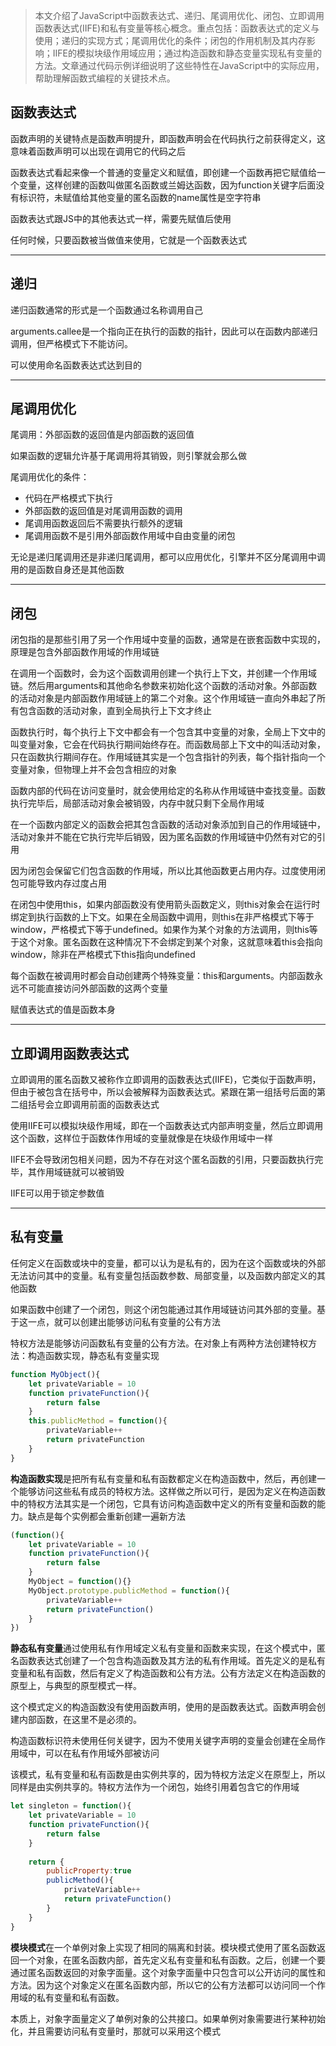 > 本文介绍了JavaScript中函数表达式、递归、尾调用优化、闭包、立即调用函数表达式(IIFE)和私有变量等核心概念。重点包括：函数表达式的定义与使用；递归的实现方式；尾调用优化的条件；闭包的作用机制及其内存影响；IIFE的模拟块级作用域应用；通过构造函数和静态变量实现私有变量的方法。文章通过代码示例详细说明了这些特性在JavaScript中的实际应用，帮助理解函数式编程的关键技术点。

## 函数表达式

函数声明的关键特点是函数声明提升，即函数声明会在代码执行之前获得定义，这意味着函数声明可以出现在调用它的代码之后

函数表达式看起来像一个普通的变量定义和赋值，即创建一个函数再把它赋值给一个变量，这样创建的函数叫做匿名函数或兰姆达函数，因为function关键字后面没有标识符，未赋值给其他变量的匿名函数的name属性是空字符串

函数表达式跟JS中的其他表达式一样，需要先赋值后使用

任何时候，只要函数被当做值来使用，它就是一个函数表达式

---

## 递归

递归函数通常的形式是一个函数通过名称调用自己

arguments.callee是一个指向正在执行的函数的指针，因此可以在函数内部递归调用，但严格模式下不能访问。

可以使用命名函数表达式达到目的

---

## 尾调用优化

尾调用：外部函数的返回值是内部函数的返回值

如果函数的逻辑允许基于尾调用将其销毁，则引擎就会那么做

尾调用优化的条件：

- 代码在严格模式下执行
- 外部函数的返回值是对尾调用函数的调用
- 尾调用函数返回后不需要执行额外的逻辑
- 尾调用函数不是引用外部函数作用域中自由变量的闭包

无论是递归尾调用还是非递归尾调用，都可以应用优化，引擎并不区分尾调用中调用的是函数自身还是其他函数

---

## 闭包

闭包指的是那些引用了另一个作用域中变量的函数，通常是在嵌套函数中实现的，原理是包含外部函数作用域的作用域链

在调用一个函数时，会为这个函数调用创建一个执行上下文，并创建一个作用域链。然后用arguments和其他命名参数来初始化这个函数的活动对象。外部函数的活动对象是内部函数作用域链上的第二个对象。这个作用域链一直向外串起了所有包含函数的活动对象，直到全局执行上下文才终止

函数执行时，每个执行上下文中都会有一个包含其中变量的对象，全局上下文中的叫变量对象，它会在代码执行期间始终存在。而函数局部上下文中的叫活动对象，只在函数执行期间存在。作用域链其实是一个包含指针的列表，每个指针指向一个变量对象，但物理上并不会包含相应的对象

函数内部的代码在访问变量时，就会使用给定的名称从作用域链中查找变量。函数执行完毕后，局部活动对象会被销毁，内存中就只剩下全局作用域

在一个函数内部定义的函数会把其包含函数的活动对象添加到自己的作用域链中，活动对象并不能在它执行完毕后销毁，因为匿名函数的作用域链中仍然有对它的引用

因为闭包会保留它们包含函数的作用域，所以比其他函数更占用内存。过度使用闭包可能导致内存过度占用

在闭包中使用this，如果内部函数没有使用箭头函数定义，则this对象会在运行时绑定到执行函数的上下文。如果在全局函数中调用，则this在非严格模式下等于window，严格模式下等于undefined。如果作为某个对象的方法调用，则this等于这个对象。匿名函数在这种情况下不会绑定到某个对象，这就意味着this会指向window，除非在严格模式下this指向undefined

每个函数在被调用时都会自动创建两个特殊变量：this和arguments。内部函数永远不可能直接访问外部函数的这两个变量

赋值表达式的值是函数本身

---

## 立即调用函数表达式

立即调用的匿名函数又被称作立即调用的函数表达式(IIFE)，它类似于函数声明，但由于被包含在括号中，所以会被解释为函数表达式。紧跟在第一组括号后面的第二组括号会立即调用前面的函数表达式

使用IIFE可以模拟块级作用域，即在一个函数表达式内部声明变量，然后立即调用这个函数，这样位于函数体作用域的变量就像是在块级作用域中一样

IIFE不会导致闭包相关问题，因为不存在对这个匿名函数的引用，只要函数执行完毕，其作用域链就可以被销毁

IIFE可以用于锁定参数值

---

## 私有变量

任何定义在函数或块中的变量，都可以认为是私有的，因为在这个函数或块的外部无法访问其中的变量。私有变量包括函数参数、局部变量，以及函数内部定义的其他函数

如果函数中创建了一个闭包，则这个闭包能通过其作用域链访问其外部的变量。基于这一点，就可以创建出能够访问私有变量的公有方法

特权方法是能够访问函数私有变量的公有方法。在对象上有两种方法创建特权方法：构造函数实现，静态私有变量实现

```js
function MyObject(){
    let privateVariable = 10
    function privateFunction(){
        return false
    }
    this.publicMethod = function(){
        privateVariable++
        return privateFunction
    }
}
```



**构造函数实现**是把所有私有变量和私有函数都定义在构造函数中，然后，再创建一个能够访问这些私有成员的特权方法。这样做之所以可行，是因为定义在构造函数中的特权方法其实是一个闭包，它具有访问构造函数中定义的所有变量和函数的能力。缺点是每个实例都会重新创建一遍新方法

```js
(function(){
    let privateVariable = 10
    function privateFunction(){
        return false
    }
    MyObject = function(){}
    MyObject.prototype.publicMethod = function(){
        privateVariable++
        return privateFunction()
    }
})
```



**静态私有变量**通过使用私有作用域定义私有变量和函数来实现，在这个模式中，匿名函数表达式创建了一个包含构造函数及其方法的私有作用域。首先定义的是私有变量和私有函数，然后有定义了构造函数和公有方法。公有方法定义在构造函数的原型上，与典型的原型模式一样。

这个模式定义的构造函数没有使用函数声明，使用的是函数表达式。函数声明会创建内部函数，在这里不是必须的。

构造函数标识符未使用任何关键字，因为不使用关键字声明的变量会创建在全局作用域中，可以在私有作用域外部被访问

该模式，私有变量和私有函数是由实例共享的，因为特权方法定义在原型上，所以同样是由实例共享的。特权方法作为一个闭包，始终引用着包含它的作用域

```js
let singleton = function(){
    let privateVariable = 10
    function privateFunction(){
        return false
    }
    
    return {
        publicProperty:true
        publicMethod(){
            privateVariable++
            return privateFunction()
        }
    }
}
```

**模块模式**在一个单例对象上实现了相同的隔离和封装。模块模式使用了匿名函数返回一个对象，在匿名函数内部，首先定义私有变量和私有函数。之后，创建一个要通过匿名函数返回的对象字面量。这个对象字面量中只包含可以公开访问的属性和方法。因为这个对象定义在匿名函数内部，所以它的公有方法都可以访问同一个作用域的私有变量和私有函数。

本质上，对象字面量定义了单例对象的公共接口。如果单例对象需要进行某种初始化，并且需要访问私有变量时，那就可以采用这个模式

